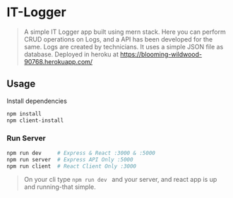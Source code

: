 # IT-Logger
> A simple IT Logger app built using mern stack. Here you can perform CRUD operations on Logs, and a API has been developed for the same. Logs are created by technicians. It uses a simple JSON file as database. Deployed in heroku at https://blooming-wildwood-90768.herokuapp.com/


## Usage

Install dependencies

```bash
npm install
npm client-install
```

### Run Server

```bash
npm run dev     # Express & React :3000 & :5000
npm run server  # Express API Only :5000
npm run client  # React Client Only :3000
```

>On your cli type ```npm run dev ``` and your server, and react app is up and running-that simple.
